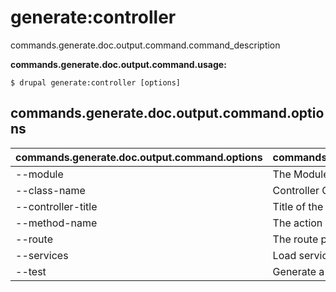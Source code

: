 # generate:controller
commands.generate.doc.output.command.command_description

**commands.generate.doc.output.command.usage:**
```
$ drupal generate:controller [options] 
```

## commands.generate.doc.output.command.options
commands.generate.doc.output.command.options | commands.generate.doc.output.command.details
-------|-------------
--module | The Module name.
--class-name | Controller Class name
--controller-title | Title of the controller
--method-name | The action method name
--route | The route path
--services | Load services from the container.
--test | Generate a test class

